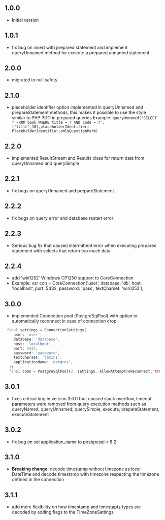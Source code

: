 ## 1.0.0

- Initial version

## 1.0.1

- fix bug on insert with prepared statement and implement queryUnnamed method for execute a prepared unnamed statement

## 2.0.0

- migrated to null safety 

## 2.1.0

- placeholder identifier option implemented in queryUnnamed and prepareStatement methods, 
this makes it possible to use the style similar to PHP PDO in prepared 
queries Example: 
    ``` queryUnnamed('SELECT * FROM book WHERE title = ? AND code = ?',['title',10],placeholderIdentifier: PlaceholderIdentifier.onlyQuestionMark) ```


## 2.2.0

- implemented ResultStream and Results class for return data from queryUnnamed and querySimple

## 2.2.1

- fix bugs on queryUnnamed and prepareStatement


## 2.2.2

- fix bugs on query error and database restart error

## 2.2.3

- Serious bug fix that caused intermittent error when executing prepared statement with selects that return too much data

## 2.2.4

- add 'win1252' Windows CP1250 support to CoreConnection 
- Example: var con = CoreConnection('user', database: 'db', host: 'localhost', port: 5432, password: 'pass', textCharset: 'win1252');

## 3.0.0

-  implemented Connection pool (PostgreSqlPool) with option to automatically reconnect in case of connection drop

```dart
 final settings = ConnectionSettings(
    user: 'user',
    database: 'database',
    host: 'localhost',
    port: 5433,
    password: 'password',
    textCharset: 'latin1',
    applicationName: 'dargres',  
  ); 
  final conn = PostgreSqlPool(2, settings, allowAttemptToReconnect: true);
```

## 3.0.1

- fixes critical bug in version 3.0.0 that caused stack overflow, timeout parameters were removed from query execution methods such as queryNamed, queryUnnamed, querySimple, execute, prepareStatement, executeStatement

## 3.0.2

- fix bug on set application_name to postgresql < 8.2  

## 3.1.0

- **Breaking change**: decode timestamp without timezone as local DateTime and decode timestamp with timezone respecting the timezone defined in the connection

## 3.1.1

- add more flexibility on how timestamp and timestaptz types are decoded by adding flags to the TimeZoneSettings 